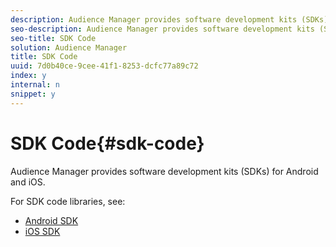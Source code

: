 ```yaml
---
description: Audience Manager provides software development kits (SDKs) for Android and iOS.
seo-description: Audience Manager provides software development kits (SDKs) for Android and iOS.
seo-title: SDK Code
solution: Audience Manager
title: SDK Code
uuid: 7d0b40ce-9cee-41f1-8253-dcfc77a89c72
index: y
internal: n
snippet: y
---
```


# SDK Code{#sdk-code}

Audience Manager provides software development kits (SDKs) for Android and iOS.

For SDK code libraries, see:

* [Android SDK](https://marketing.adobe.com/resources/help/en_US/mobile/android/?f=audience_manager.html) 
* [iOS SDK](https://marketing.adobe.com/resources/help/en_US/mobile/ios/?f=amm.html)

